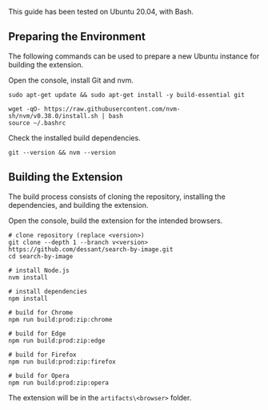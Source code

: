 This guide has been tested on Ubuntu 20.04, with Bash.

## Preparing the Environment

The following commands can be used to prepare a new Ubuntu instance
for building the extension.

Open the console, install Git and nvm.

```shell
sudo apt-get update && sudo apt-get install -y build-essential git

wget -qO- https://raw.githubusercontent.com/nvm-sh/nvm/v0.38.0/install.sh | bash
source ~/.bashrc
```

Check the installed build dependencies.

```shell
git --version && nvm --version
```

## Building the Extension

The build process consists of cloning the repository,
installing the dependencies, and building the extension.

Open the console, build the extension for the intended browsers.

```shell
# clone repository (replace <version>)
git clone --depth 1 --branch v<version> https://github.com/dessant/search-by-image.git
cd search-by-image

# install Node.js
nvm install

# install dependencies
npm install

# build for Chrome
npm run build:prod:zip:chrome

# build for Edge
npm run build:prod:zip:edge

# build for Firefox
npm run build:prod:zip:firefox

# build for Opera
npm run build:prod:zip:opera
```

The extension will be in the `artifacts\<browser>` folder.
